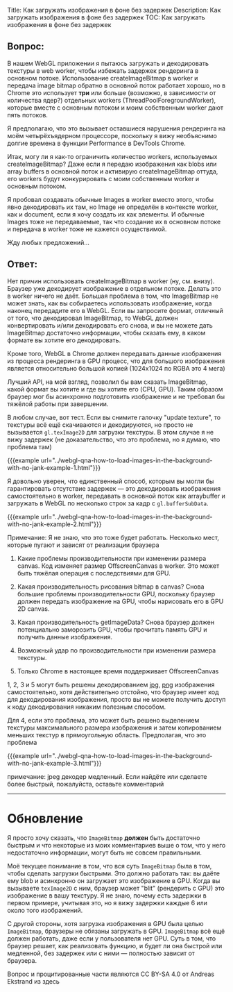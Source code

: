 Title: Как загружать изображения в фоне без задержек
Description: Как загружать изображения в фоне без задержек
TOC: Как загружать изображения в фоне без задержек

## Вопрос:

В нашем WebGL приложении я пытаюсь загружать и декодировать текстуры в web worker, чтобы избежать задержек рендеринга в основном потоке. Использование createImageBitmap в worker и передача image bitmap обратно в основной поток работает хорошо, но в Chrome это использует **три** или больше (возможно, в зависимости от количества ядер?) отдельных workers (ThreadPoolForegroundWorker), которые вместе с основным потоком и моим собственным worker дают пять потоков.

Я предполагаю, что это вызывает оставшиеся нарушения рендеринга на моём четырёхъядерном процессоре, поскольку я вижу необъяснимо долгие времена в функции Performance в DevTools Chrome.

Итак, могу ли я как-то ограничить количество workers, используемых createImageBitmap? Даже если я передаю изображения как blobs или array buffers в основной поток и активирую createImageBitmap оттуда, его workers будут конкурировать с моим собственным worker и основным потоком.

Я пробовал создавать обычные Images в worker вместо этого, чтобы явно декодировать их там, но Image не определён в контексте worker, как и document, если я хочу создать их как элементы. И обычные Images тоже не передаваемые, так что создание их в основном потоке и передача в worker тоже не кажется осуществимой.

Жду любых предложений...

## Ответ:

Нет причин использовать createImageBitmap в worker (ну, см. внизу). Браузер уже декодирует изображение в отдельном потоке. Делать это в worker ничего не даёт. Большая проблема в том, что ImageBitmap не может знать, как вы собираетесь использовать изображение, когда наконец передадите его в WebGL. Если вы запросите формат, отличный от того, что декодировал ImageBitmap, то WebGL должен конвертировать и/или декодировать его снова, и вы не можете дать ImageBitmap достаточно информации, чтобы сказать ему, в каком формате вы хотите его декодировать.

Кроме того, WebGL в Chrome должен передавать данные изображения из процесса рендеринга в GPU процесс, что для большого изображения является относительно большой копией (1024x1024 по RGBA это 4 мега)

Лучший API, на мой взгляд, позволил бы вам сказать ImageBitmap, какой формат вы хотите и где вы хотите его (CPU, GPU). Таким образом браузер мог бы асинхронно подготовить изображение и не требовал бы тяжёлой работы при завершении.

В любом случае, вот тест. Если вы снимите галочку "update texture", то текстуры всё ещё скачиваются и декодируются, но просто не вызывается `gl.texImage2D` для загрузки текстуры. В этом случае я не вижу задержек (не доказательство, что это проблема, но я думаю, что проблема там)

{{{example url="../webgl-qna-how-to-load-images-in-the-background-with-no-jank-example-1.html"}}}

Я довольно уверен, что единственный способ, которым вы могли бы гарантировать отсутствие задержек — это декодировать изображения самостоятельно в worker, передавать в основной поток как arraybuffer и загружать в WebGL по несколько строк за кадр с `gl.bufferSubData`.

{{{example url="../webgl-qna-how-to-load-images-in-the-background-with-no-jank-example-2.html"}}}

Примечание: Я не знаю, что это тоже будет работать. Несколько мест, которые пугают и зависят от реализации браузера

1. Какие проблемы производительности при изменении размера canvas. Код изменяет размер OffscreenCanvas в worker. Это может быть тяжёлая операция с последствиями для GPU.

2. Какая производительность рисования bitmap в canvas? Снова большие проблемы производительности GPU, поскольку браузер должен передать изображение на GPU, чтобы нарисовать его в GPU 2D canvas.

3. Какая производительность getImageData? Снова браузер должен потенциально заморозить GPU, чтобы прочитать память GPU и получить данные изображения.

4. Возможный удар по производительности при изменении размера текстуры.

5. Только Chrome в настоящее время поддерживает OffscreenCanvas

1, 2, 3 и 5 могут быть решены декодированием [jpg](https://github.com/notmasteryet/jpgjs), [png](https://github.com/arian/pngjs) изображения самостоятельно, хотя действительно отстойно, что браузер имеет код для декодирования изображения, просто вы не можете получить доступ к коду декодирования никаким полезным способом.

Для 4, если это проблема, это может быть решено выделением текстуры максимального размера изображения и затем копированием меньших текстур в прямоугольную область. Предполагая, что это проблема

{{{example url="../webgl-qna-how-to-load-images-in-the-background-with-no-jank-example-3.html"}}}

примечание: jpeg декодер медленный. Если найдёте или сделаете более быстрый, пожалуйста, оставьте комментарий

---

# Обновление

Я просто хочу сказать, что `ImageBitmap` **должен** быть достаточно быстрым и что некоторые из моих комментариев выше о том, что у него недостаточно информации, могут быть не совсем правильными.

Моё текущее понимание в том, что вся суть `ImageBitmap` была в том, чтобы сделать загрузки быстрыми. Это должно работать так: вы даёте ему blob и асинхронно он загружает это изображение в GPU. Когда вы вызываете `texImage2D` с ним, браузер может "blit" (рендерить с GPU) это изображение в вашу текстуру. Я не знаю, почему есть задержки в первом примере, учитывая это, но я вижу задержки каждые 6 или около того изображений.

С другой стороны, хотя загрузка изображения в GPU была целью `ImageBitmap`, браузеры не обязаны загружать в GPU. `ImageBitmap` всё ещё должен работать, даже если у пользователя нет GPU. Суть в том, что браузер решает, как реализовать функцию, и будет ли она быстрой или медленной, без задержек или с ними — полностью зависит от браузера.

<div class="so">
  <div>Вопрос и процитированные части являются 
    CC BY-SA 4.0 от
    <a data-href="https://stackoverflow.com/users/4105722">Andreas Ekstrand</a>
    из
    <a data-href="https://stackoverflow.com/questions/58856403">здесь</a>
  </div>
</div> 